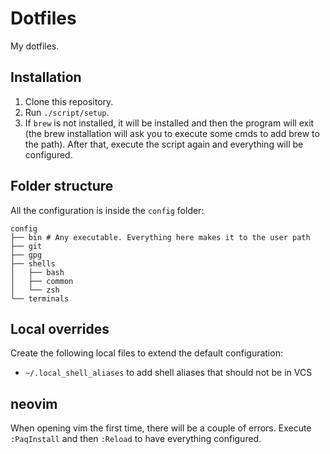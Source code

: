# Dotfiles

My dotfiles.

## Installation

1. Clone this repository.
1. Run `./script/setup`.
1. If `brew` is not installed, it will be installed and then the program will exit (the brew installation will ask you to execute some cmds to add brew to
the path). After that, execute the script again and everything will be configured.
## Folder structure

All the configuration is inside the `config` folder:

```
config
├── bin # Any executable. Everything here makes it to the user path
├── git
├── gpg
├── shells
│   ├── bash
│   ├── common
│   └── zsh
└── terminals
```

## Local overrides

Create the following local files to extend the default configuration:

- `~/.local_shell_aliases` to add shell aliases that should not be in VCS

## neovim

When opening vim the first time, there will be a couple of errors. Execute `:PaqInstall` and then `:Reload` to have everything configured.
